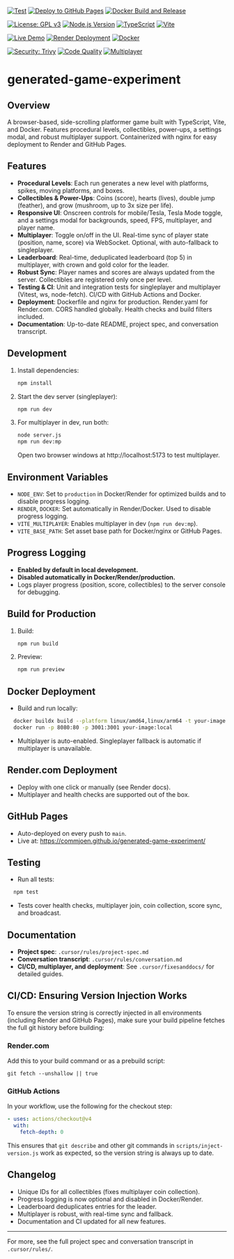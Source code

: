 <!-- Build & Test Status -->
[![Test](https://github.com/commjoen/generated-game-experiment/actions/workflows/test.yml/badge.svg)](https://github.com/commjoen/generated-game-experiment/actions/workflows/test.yml)
[![Deploy to GitHub Pages](https://github.com/commjoen/generated-game-experiment/actions/workflows/deploy.yml/badge.svg)](https://github.com/commjoen/generated-game-experiment/actions/workflows/deploy.yml)
[![Docker Build and Release](https://github.com/commjoen/generated-game-experiment/actions/workflows/docker-release.yml/badge.svg)](https://github.com/commjoen/generated-game-experiment/actions/workflows/docker-release.yml)

<!-- Project Status -->
[![License: GPL v3](https://img.shields.io/badge/License-GPLv3-blue.svg)](https://www.gnu.org/licenses/gpl-3.0)
[![Node.js Version](https://img.shields.io/badge/node-%3E%3D22.0.0-brightgreen.svg)](https://nodejs.org/)
[![TypeScript](https://img.shields.io/badge/TypeScript-5.8.3-blue.svg)](https://www.typescriptlang.org/)
[![Vite](https://img.shields.io/badge/Vite-7.0.4-646CFF.svg)](https://vitejs.dev/)

<!-- Deployment & Infrastructure -->
[![Live Demo](https://img.shields.io/badge/Live%20Demo-GitHub%20Pages-success.svg)](https://commjoen.github.io/generated-game-experiment/)
[![Render Deployment](https://img.shields.io/badge/Render-Deployed-46E3B7.svg)](https://generated-game-experiment.onrender.com/)
[![Docker](https://img.shields.io/badge/Docker-Available-2496ED.svg)](https://github.com/commjoen/generated-game-experiment/pkgs/container/generated-game-experiment)

<!-- Quality & Security -->
[![Security: Trivy](https://img.shields.io/badge/Security-Trivy%20Scanned-green.svg)](https://github.com/commjoen/generated-game-experiment/actions)
[![Code Quality](https://img.shields.io/badge/Code%20Quality-TypeScript-blue.svg)](tsconfig.json)
[![Multiplayer](https://img.shields.io/badge/Multiplayer-WebSocket-orange.svg)](server.js)

# generated-game-experiment

<!-- Badges and status omitted for brevity, keep as in original -->

## Overview
A browser-based, side-scrolling platformer game built with TypeScript, Vite, and Docker. Features procedural levels, collectibles, power-ups, a settings modal, and robust multiplayer support. Containerized with nginx for easy deployment to Render and GitHub Pages.

## Features
- **Procedural Levels**: Each run generates a new level with platforms, spikes, moving platforms, and boxes.
- **Collectibles & Power-Ups**: Coins (score), hearts (lives), double jump (feather), and grow (mushroom, up to 3x size per life).
- **Responsive UI**: Onscreen controls for mobile/Tesla, Tesla Mode toggle, and a settings modal for backgrounds, speed, FPS, multiplayer, and player name.
- **Multiplayer**: Toggle on/off in the UI. Real-time sync of player state (position, name, score) via WebSocket. Optional, with auto-fallback to singleplayer.
- **Leaderboard**: Real-time, deduplicated leaderboard (top 5) in multiplayer, with crown and gold color for the leader.
- **Robust Sync**: Player names and scores are always updated from the server. Collectibles are registered only once per level.
- **Testing & CI**: Unit and integration tests for singleplayer and multiplayer (Vitest, ws, node-fetch). CI/CD with GitHub Actions and Docker.
- **Deployment**: Dockerfile and nginx for production. Render.yaml for Render.com. CORS handled globally. Health checks and build filters included.
- **Documentation**: Up-to-date README, project spec, and conversation transcript.

## Development

1. Install dependencies:
   ```sh
   npm install
   ```
2. Start the dev server (singleplayer):
   ```sh
   npm run dev
   ```
3. For multiplayer in dev, run both:
   ```sh
   node server.js
   npm run dev:mp
   ```
   Open two browser windows at http://localhost:5173 to test multiplayer.

## Environment Variables
- `NODE_ENV`: Set to `production` in Docker/Render for optimized builds and to disable progress logging.
- `RENDER`, `DOCKER`: Set automatically in Render/Docker. Used to disable progress logging.
- `VITE_MULTIPLAYER`: Enables multiplayer in dev (`npm run dev:mp`).
- `VITE_BASE_PATH`: Set asset base path for Docker/nginx or GitHub Pages.

## Progress Logging
- **Enabled by default in local development.**
- **Disabled automatically in Docker/Render/production.**
- Logs player progress (position, score, collectibles) to the server console for debugging.

## Build for Production
1. Build:
   ```sh
   npm run build
   ```
2. Preview:
   ```sh
   npm run preview
   ```

## Docker Deployment
- Build and run locally:
```sh
  docker buildx build --platform linux/amd64,linux/arm64 -t your-image:local --load .
  docker run -p 8080:80 -p 3001:3001 your-image:local
  ```
- Multiplayer is auto-enabled. Singleplayer fallback is automatic if multiplayer is unavailable.

## Render.com Deployment
- Deploy with one click or manually (see Render docs).
- Multiplayer and health checks are supported out of the box.

## GitHub Pages
- Auto-deployed on every push to `main`.
- Live at: https://commjoen.github.io/generated-game-experiment/

## Testing
- Run all tests:
```sh
  npm test
  ```
- Tests cover health checks, multiplayer join, coin collection, score sync, and broadcast.

## Documentation
- **Project spec**: `.cursor/rules/project-spec.md`
- **Conversation transcript**: `.cursor/rules/conversation.md`
- **CI/CD, multiplayer, and deployment**: See `.cursor/fixesanddocs/` for detailed guides.

## CI/CD: Ensuring Version Injection Works

To ensure the version string is correctly injected in all environments (including Render and GitHub Pages), make sure your build pipeline fetches the full git history before building:

### Render.com
Add this to your build command or as a prebuild script:

```
git fetch --unshallow || true
```

### GitHub Actions
In your workflow, use the following for the checkout step:

```yaml
- uses: actions/checkout@v4
  with:
    fetch-depth: 0
```

This ensures that `git describe` and other git commands in `scripts/inject-version.js` work as expected, so the version string is always up to date.

## Changelog
- Unique IDs for all collectibles (fixes multiplayer coin collection).
- Progress logging is now optional and disabled in Docker/Render.
- Leaderboard deduplicates entries for the leader.
- Multiplayer is robust, with real-time sync and fallback.
- Documentation and CI updated for all new features.

---

For more, see the full project spec and conversation transcript in `.cursor/rules/`.
